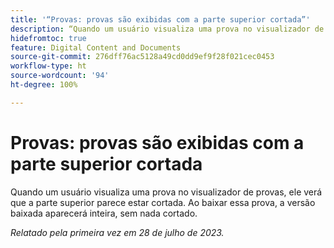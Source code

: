 ```yaml
---
title: '“Provas: provas são exibidas com a parte superior cortada”'
description: “Quando um usuário visualiza uma prova no visualizador de provas, ele verá que a parte superior parece estar cortada. Ao baixar essa prova, a versão baixada aparecerá inteira, sem nada cortado. ”
hidefromtoc: true
feature: Digital Content and Documents
source-git-commit: 276dff76ac5128a49cd0dd9ef9f28f021cec0453
workflow-type: ht
source-wordcount: '94'
ht-degree: 100%

---
```



# Provas: provas são exibidas com a parte superior cortada

<!--WF and WFP TOCs-->

Quando um usuário visualiza uma prova no visualizador de provas, ele verá que a parte superior parece estar cortada. Ao baixar essa prova, a versão baixada aparecerá inteira, sem nada cortado. 

_Relatado pela primeira vez em 28 de julho de 2023._

